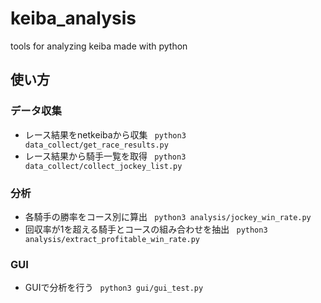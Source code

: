 # keiba_analysis
tools for analyzing keiba made with python

## 使い方

### データ収集

- レース結果をnetkeibaから収集
``` python3 data_collect/get_race_results.py```
- レース結果から騎手一覧を取得
``` python3 data_collect/collect_jockey_list.py```

### 分析

- 各騎手の勝率をコース別に算出
``` python3 analysis/jockey_win_rate.py```
- 回収率が1を超える騎手とコースの組み合わせを抽出
``` python3 analysis/extract_profitable_win_rate.py```

### GUI

- GUIで分析を行う
``` python3 gui/gui_test.py```

